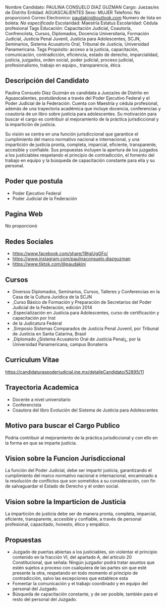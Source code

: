 Nombre Candidato: PAULINA CONSUELO DIAZ GUZMAN
Cargo: Juezas/es de Distrito
Entidad: AGUASCALIENTES
Sexo: MUJER
Telefono: No proporcionó
Correo Electronico: paudakini@outlook.com
Numero de lista en boleta: *No especificado*
Escolaridad: Maestría
Estatus Escolaridad: Cédula profesional
Tags Educación: Capacitación Judicial, Coautoría, Confrenciista, Cursos, Diplomados, Docencia Universitaria, Formación Judicial, Justicia Penal Juvenil, Justicia para Adolescentes, SCJN, Seminarios, Sistema Acusatorio Oral, Tribunal de Justicia, Universidad Panamericana.
Tags Propósito: acceso a la justicia, capacitación, comunicación, contradicción, eficiencia, estado de derecho, imparcialidad, justicia, juzgados, orden social, poder judicial, proceso judicial, profesionalismo, trabajo en equipo., transparencia, ética


## Descripción del Candidato 

Paulina Consuelo Díaz Guzmán es candidata a Jueza/es de Distrito en Aguascalientes, postulándose a través del Poder Ejecutivo Federal y el Poder Judicial de la Federación. Cuenta con Maestría y cédula profesional, además de una trayectoria académica que incluye docencia, conferencias y coautoría de un libro sobre justicia para adolescentes. Su motivación para buscar el cargo es contribuir al mejoramiento de la práctica jurisdiccional y la impartición de justicia.

Su visión se centra en una función jurisdiccional que garantice el cumplimiento del marco normativo nacional e internacional, y una impartición de justicia pronta, completa, imparcial, eficiente, transparente, accesible y confiable. Sus propuestas incluyen la apertura de los juzgados a los justiciables respetando el principio de contradicción, el fomento del trabajo en equipo y la búsqueda de capacitación constante para ella y su personal.


## Poder que postula

- Poder Ejecutivo Federal
- Poder Judicial de la Federación


## Pagina Web

No proporcionó


## Redes Sociales

- https://www.facebook.com/share/18tgjUgGFo/
- https://www.instagram.com/paulinaconsuelo.diazguzman
- https://www.tiktok.com/@paudakini


## Cursos

- Diversos Diplomados, Seminarios, Cursos, Talleres y Conferencias en la Casa de la Cultura Jurídica de la SCJN
- ,Curso Básico de Formación y Preparación de Secretarios del Poder Judicial de la Federación, edición 2014
- ,Especialización en Justicia para Adolescentes, curso de certificación y capacitación por Inst
- de la Judicatura Federal
- ,Simposio Sistemas Comparados de Justicia Penal Juvenil, por Tribunal de Justicia en Santa Catarina, Brasil
- ,Diplomado ¿Sistema Acusatorio Oral de Justicia Penal¿, por la Universidad Panamericana, campus Bonaterra


## Curriculum Vitae

https://candidaturaspoderjudicial.ine.mx/detalleCandidato/52895/11


## Trayectoria Academica

- Docente a nivel universitario
- Conferencista
- Coautora del libro Evolución del Sistema de Justicia para Adolescentes


## Motivo para buscar el Cargo Publico

Podría contribuir al mejoramiento de la práctica jurisdiccional y con ello en la forma en que se imparte justicia.


## Vision sobre la Funcion Jurisdiccional

La función del Poder Judicial, debe ser impartir justicia, garantizando el cumplimiento del marco normativo nacional e internacional, encaminado a la resolución de conflictos que son sometidos a su consideración, con fin de salvaguardar el Estado de Derecho y el orden social.


## Vision sobre la Imparticion de Justicia

La impartición de justicia debe ser de manera pronta, completa, imparcial, eficiente, transparente, accesible y confiable, a través de personal profesional, capacitado, honesto, ético y empático.


## Propuestas

- Juzgado de puertas abiertas a los justiciables, sin violentar el principio contenido en la fracción VI, del apartado A, del artículo 20 Constitucional, que señala: Ningún juzgador podrá tratar asuntos que estén sujetos a proceso con cualquiera de las partes sin que esté presente la otra, respetando en todo momento el principio de contradicción, salvo las excepciones que establece esta
- Fomentar la comunicación y el trabajo coordinado y en equipo del personal del Juzgado.
- Búsqueda de capacitación constante, y de ser posible, también para el resto del personal del Juzgado.


